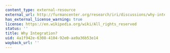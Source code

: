 ```yaml
---
content_type: external-resource
external_url: http://furmancenter.org/research/iri/discussions/why-integration
has_external_license_warning: true
license: https://en.wikipedia.org/wiki/All_rights_reserved
status: ''
title: Why Integration?
uid: 4a1f942e-6308-4104-92e0-aa9a36b53e14
wayback_url: ''
---
```

